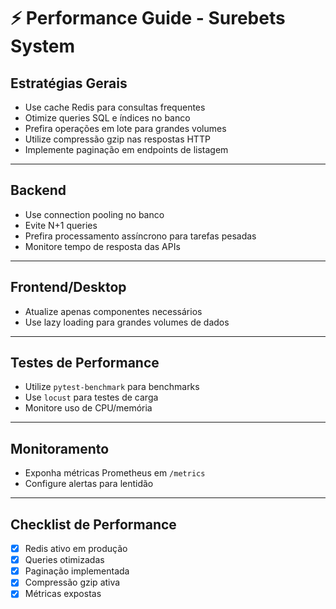 # ⚡ Performance Guide - Surebets System

## Estratégias Gerais

- Use cache Redis para consultas frequentes
- Otimize queries SQL e índices no banco
- Prefira operações em lote para grandes volumes
- Utilize compressão gzip nas respostas HTTP
- Implemente paginação em endpoints de listagem

---

## Backend

- Use connection pooling no banco
- Evite N+1 queries
- Prefira processamento assíncrono para tarefas pesadas
- Monitore tempo de resposta das APIs

---

## Frontend/Desktop

- Atualize apenas componentes necessários
- Use lazy loading para grandes volumes de dados

---

## Testes de Performance

- Utilize `pytest-benchmark` para benchmarks
- Use `locust` para testes de carga
- Monitore uso de CPU/memória

---

## Monitoramento

- Exponha métricas Prometheus em `/metrics`
- Configure alertas para lentidão

---

## Checklist de Performance

- [x] Redis ativo em produção
- [x] Queries otimizadas
- [x] Paginação implementada
- [x] Compressão gzip ativa
- [x] Métricas expostas
